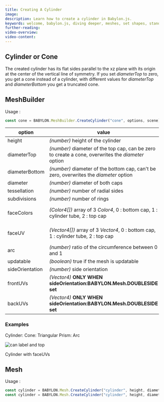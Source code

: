 ```yaml
---
title: Creating A Cylinder
image: 
description: Learn how to create a cylinder in Babylon.js.
keywords: welcome, babylon.js, diving deeper, meshes, set shapes, standard shapes, cylinder
further-reading:
video-overview:
video-content:
---
```


## Cylinder or Cone
The created cylinder has its flat sides parallel to the xz plane with its origin at the center of the vertical line of symmetry. If you set _diameterTop_ to zero, you get a cone instead of a cylinder, with different values for _diameterTop_ and _diameterBottom_ you get a truncated cone.
## MeshBuilder
Usage :
```javascript
const cone = BABYLON.MeshBuilder.CreateCylinder("cone", options, scene); //scene is optional and defaults to the current scene
```

option|value|default value
--------|-----|-------------
height|_(number)_ height of the cylinder|2
diameterTop|_(number)_ diameter of the top cap, can be zero to create a cone, overwrites the _diameter_ option|1
diameterBottom|_(number)_ diameter of the bottom cap, can't be zero, overwrites the _diameter_ option|1
diameter|_(number)_ diameter of both caps|1
tessellation|_(number)_ number of radial sides|24
subdivisions|_(number)_ number of rings|1
faceColors|_(Color4[])_ array of 3 _Color4_, 0 : bottom cap, 1 : cylinder tube, 2 : top cap|Color4(1, 1, 1, 1) for each face
faceUV|_(Vector4[])_ array of 3 _Vector4_, 0 : bottom cap, 1 : cylinder tube, 2 : top cap| UVs(0, 0, 1, 1) for each face
arc|_(number)_ ratio of the circumference between 0 and 1|1
updatable|_(boolean)_ true if the mesh is updatable|false
sideOrientation|_(number)_ side orientation|DEFAULTSIDE
frontUVs|_(Vector4)_  **ONLY WHEN sideOrientation:BABYLON.Mesh.DOUBLESIDE set** | Vector4(0,0, 1,1) 
backUVs|_(Vector4)_  **ONLY WHEN sideOrientation:BABYLON.Mesh.DOUBLESIDE set** | Vector4(0,0, 1,1) 

### Examples
Cylinder: <Playground id="#QANVC6" title="Create a Cylinder" description="Simple example of creating a cylinder." image=""/>
Cone: <Playground id="#QANVC6#1" title="Create a Cone" description="Simple example of creating a cone." image=""/>
Triangular Prism: <Playground id="#QANVC6#2" title="Create a Triangular Prism" description="Simple example of creating a triangular prism." image=""/>
Arc <Playground id="#QANVC6#3" title="Create an Arc" description="Simple example of creating an arc." image=""/>

![can label and top](/img/how_to/apply-material-to-faces/logo_label.jpg)

Cylinder with faceUVs <Playground id="#QANVC6#4" title="Create a Cylinder With Face UVs" description="Simple example of creating a cylinder with face UVs." image=""/>

## Mesh
Usage :
```javascript
const cylinder = BABYLON.Mesh.CreateCylinder("cylinder", height, diameterTop, diameterBottom, tessellation, subdivisions, scene);
const cylinder = BABYLON.Mesh.CreateCylinder("cylinder", height, diameterTop, diameterBottom, tessellation, subdivisions, scene, updatable, sideOrientation); //optional parameters after scene
```